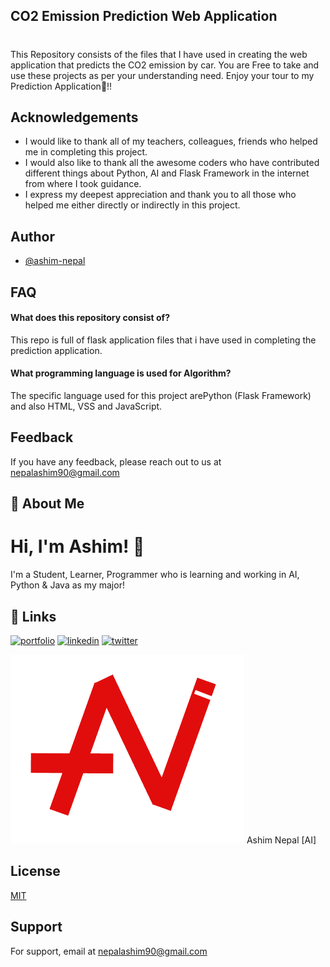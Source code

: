 ## CO2 Emission Prediction Web Application
# 

This Repository consists of the files that I have used in creating the web application that predicts the CO2 emission by car. You are Free to take and use these projects as per your understanding need. Enjoy your tour to my Prediction Application🌾!!


## Acknowledgements

- I would like to thank all of my teachers, colleagues, friends who helped me in completing this project.
- I would also like to thank all the awesome coders who have contributed different things about Python, AI and Flask Framework in the internet from where I took guidance.
- I express my deepest appreciation and thank you to all those who helped me either directly or indirectly in this project.  


## Author

- [@ashim-nepal](https://www.github.com/ashim-nepal)

## FAQ

#### What does this repository consist of?

This repo is full of flask application files that i have used in completing the prediction application.


#### What programming language is used for Algorithm?

The specific language used for this project arePython (Flask Framework) and also HTML, VSS and JavaScript.

## Feedback

If you have any feedback, please reach out to us at nepalashim90@gmail.com


## 🚀 About Me
# Hi, I'm Ashim! 👋
I'm a Student, Learner, Programmer who is learning and working in AI, Python & Java as my major!



## 🔗 Links
[![portfolio](https://img.shields.io/badge/my_portfolio-000?style=for-the-badge&logo=ko-fi&logoColor=white)](https://ashimnepal.com.np/)
[![linkedin](https://img.shields.io/badge/linkedin-0A66C2?style=for-the-badge&logo=linkedin&logoColor=white)](https://www.linkedin.com/in/ashim-nepal)
[![twitter](https://img.shields.io/badge/twitter-1DA1F2?style=for-the-badge&logo=twitter&logoColor=white)](https://twitter.com/asnp_ash)

![Logo](https://github.com/ashim-nepal/images/blob/main/logoNewNobg.png?raw=true)
Ashim Nepal [AI]

## License

[MIT](https://choosealicense.com/licenses/mit/)

## Support

For support, email at nepalashim90@gmail.com

